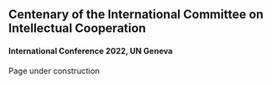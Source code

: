 ## Centenary of the International Committee on Intellectual Cooperation
#### International Conference 2022, UN Geneva

Page under construction
